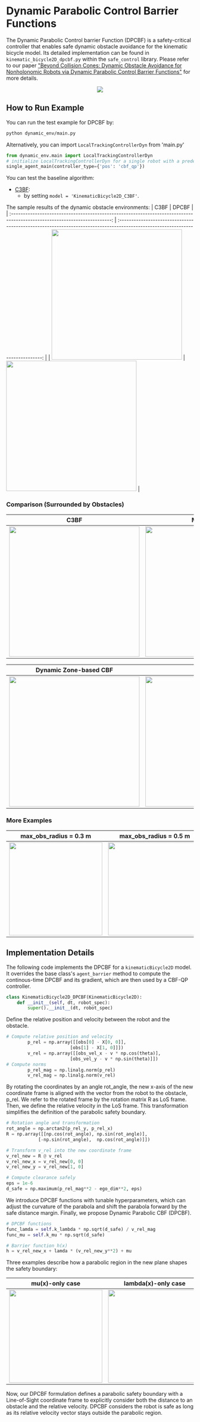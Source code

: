 # Dynamic Parabolic Control Barrier Functions

The Dynamic Parabolic Control barrier Function (DPCBF) is a safety-critical controller that enables safe dynamic obstacle avoidance for the kinematic bicycle model. Its detailed implementation can be found in `kinematic_bicycle2D_dpcbf.py` within the `safe_control` library. Please refer to our paper ["Beyond Collision Cones: Dynamic Obstacle Avoidance for Nonholonomic Robots via Dynamic Parabolic Control Barrier Functions"]() for more details.

<div align="center">
<img src="https://github.com/user-attachments/assets/0f6c1b74-7f00-4340-a2a8-16da081e68bf" >
<div align="center">

</div>
</div>

## How to Run Example
You can run the test example for DPCBF by:
```bash
python dynamic_env/main.py
```

Alternatively, you can import `LocalTrackingControllerDyn` from 'main.py'
```python
from dynamic_env.main import LocalTrackingControllerDyn
# initialize LocalTrackingControllerDyn for a single robot with a predefined environment, obstacles, and waypoints.
single_agent_main(controller_type={'pos': 'cbf_qp'})
```

You can test the baseline algorithm:
- [C3BF](https://arxiv.org/abs/2403.07043):
    - by setting `model = 'KinematicBicycle2D_C3BF'`.

The sample results of the dynamic obstacle environments:
|                                                     C3BF                                                    |                                                                       DPCBF                |
| :------------------------------------------------------------------------------------------------------------------------: | :----------------------------------------------------------------------------------------------------------------------------: |
|  <img src="https://github.com/user-attachments/assets/36de5f4d-b29a-46d0-932e-d26afc8bd41f"  height="350px"> | <img src="https://github.com/user-attachments/assets/369f1503-9280-4417-a2b9-9c0b1ff43af3"  height="350px"> |


### Comparison (Surrounded by Obstacles)
|      C3BF            |      MA-CBF-VO            |
| :-------------------------------: | :-------------------------------: |
|  <img src="https://github.com/user-attachments/assets/d5b8c868-1113-41b5-8e2d-c40b2551160a"  height="350px"> |  <img src="https://github.com/user-attachments/assets/3d2388df-e04b-4886-8e68-3f47377b62cc"  height="350px"> |

|      Dynamic Zone-based CBF            |      DPCBF            |
| :-------------------------------: | :-------------------------------: |
|  <img src="https://github.com/user-attachments/assets/430a9a41-068f-4763-ad70-2fcfe26f3a44"  height="350px"> |  <img src="https://github.com/user-attachments/assets/3eac2226-6b01-4ded-9448-55124637fe69"  height="350px"> |


### More Examples

|     max_obs_radius = 0.3 m              |              max_obs_radius = 0.5 m        |              max_obs_radius = 0.7 m        |
| :------------------------------------------------------------------------------------------------------------------------: | :----------------------------------------------------------------------------------------------------------------------------: | :----------------------------------------------------------------------------------------------------------------------------: |
|  <img src="https://github.com/user-attachments/assets/c0e20a14-f8b6-41ab-ac90-85df3ab8775b"  height="250px"> | <img src="https://github.com/user-attachments/assets/63bc2053-2cd6-4473-8718-302bc137670a"  height="250px"> | <img src="https://github.com/user-attachments/assets/1506e504-d6e3-4cfa-a7ba-ef7b9138cdbb"  height="250px"> |


## Implementation Details

The following code implements the DPCBF for a `kinematicBicycle2D` model. It overrides the base class's `agent_barrier` method to compute the continous-time DPCBF and its gradient, which are then used by a CBF-QP controller.
```python
class KinematicBicycle2D_DPCBF(KinematicBicycle2D):
    def __init__(self, dt, robot_spec):
        super().__init__(dt, robot_spec)

```

Define the relative position and velocity between the robot and the obstacle.
```python
# Compute relative position and velocity
        p_rel = np.array([[obs[0] - X[0, 0]], 
                        [obs[1] - X[1, 0]]])
        v_rel = np.array([[obs_vel_x - v * np.cos(theta)], 
                        [obs_vel_y - v * np.sin(theta)]])
# Compute norms
        p_rel_mag = np.linalg.norm(p_rel)
        v_rel_mag = np.linalg.norm(v_rel)
```

By rotating the coordinates by an angle rot_angle, the new x-axis of the new coordinate frame is aligned with the vector from the robot to the obstacle, p_rel. We refer to the rotated frame by the rotation matrix R as LoS frame. Then, we define the relative velocity in the LoS frame. This transformation simplifies the definition of the parabolic safety boundary.
```python
# Rotation angle and transformation
rot_angle = np.arctan2(p_rel_y, p_rel_x)
R = np.array([[np.cos(rot_angle), np.sin(rot_angle)],
            [-np.sin(rot_angle),  np.cos(rot_angle)]])

# Transform v_rel into the new coordinate frame
v_rel_new = R @ v_rel
v_rel_new_x = v_rel_new[0, 0]
v_rel_new_y = v_rel_new[1, 0]
```

```python
# Compute clearance safely
eps = 1e-6
d_safe = np.maximum(p_rel_mag**2 - ego_dim**2, eps)
```

We introduce DPCBF functions with tunable hyperparameters, which can adjust the curvature of the parabola and shift the parabola forward by the safe distance margin. Finally, we propose Dynamic Parabolic CBF (DPCBF).
```python
# DPCBF functions
func_lamda = self.k_lambda * np.sqrt(d_safe) / v_rel_mag
func_mu = self.k_mu * np.sqrt(d_safe)

# Barrier function h(x)
h = v_rel_new_x + lamda * (v_rel_new_y**2) + mu
```

Three examples describe how a parabolic region in the new plane shapes the safety boundary:

|     mu(x)-only case              |              lambda(x)-only case        |              DPCBF        |
| :------------------------------------------------------------------------------------------------------------------------: | :----------------------------------------------------------------------------------------------------------------------------: | :----------------------------------------------------------------------------------------------------------------------------: |
|  <img src="https://github.com/user-attachments/assets/a3571760-b8f3-48cc-91cd-895e1252c0f7"  height="250px"> | <img src="https://github.com/user-attachments/assets/5114daea-75f0-4ea1-a575-e37837d8d19d"  height="250px"> | <img src="https://github.com/user-attachments/assets/e7898647-94bb-4dea-ac25-17e9004b68e3"  height="250px"> |

Now, our DPCBF formulation defines a parabolic safety boundary with a Line-of-Sight coordinate frame to explicitly consider both the distance to an obstacle and the relative velocity. DPCBF considers the robot is safe as long as its relative velocity vector stays outside the parabolic region.
